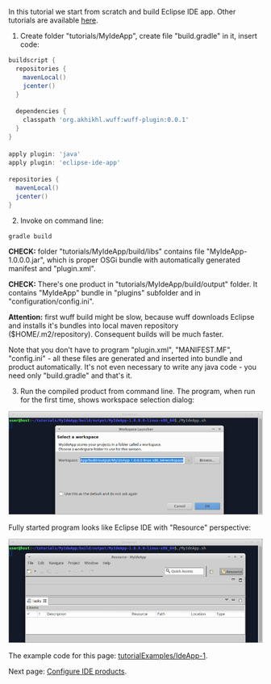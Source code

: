 In this tutorial we start from scratch and build Eclipse IDE app. Other tutorials are available [here](Tutorials).

1. Create folder "tutorials/MyIdeApp", create file "build.gradle" in it, insert code:

  ```groovy
  buildscript {
    repositories {
      mavenLocal()
      jcenter()
    }

    dependencies {
      classpath 'org.akhikhl.wuff:wuff-plugin:0.0.1'
    }
  }

  apply plugin: 'java'
  apply plugin: 'eclipse-ide-app'

  repositories {
    mavenLocal()
    jcenter()
  }
  ```

2. Invoke on command line:

  ```shell
  gradle build
  ```

  **CHECK:** folder "tutorials/MyIdeApp/build/libs" contains file "MyIdeApp-1.0.0.0.jar", which is proper OSGi bundle with automatically generated manifest and "plugin.xml".

  **CHECK:** There's one product in "tutorials/MyIdeApp/build/output" folder. It contains "MyIdeApp" bundle in "plugins" subfolder and in "configuration/config.ini". 

  **Attention:**  first wuff build might be slow, because wuff downloads Eclipse and installs it's bundles into local maven repository ($HOME/.m2/repository). Consequent builds will be much faster.

  Note that you don't have to program "plugin.xml", "MANIFEST.MF", "config.ini" - all these files are generated and inserted into bundle and product automatically. It's not even necessary to write any java code - you need only "build.gradle" and that's it.
  
3. Run the compiled product from command line. The program, when run for the first time, shows workspace selection dialog:

  ![IdeApp-1-run-1](images/IdeApp-1-run-1.png "IdeApp-1-run-1")

  Fully started program looks like Eclipse IDE with "Resource" perspective:

  ![IdeApp-1-run-2](images/IdeApp-1-run-2.png "IdeApp-1-run-2")

The example code for this page: [tutorialExamples/IdeApp-1](../tree/master/tutorialExamples/IdeApp-1).

Next page: [Configure IDE products](Configure-IDE-products).